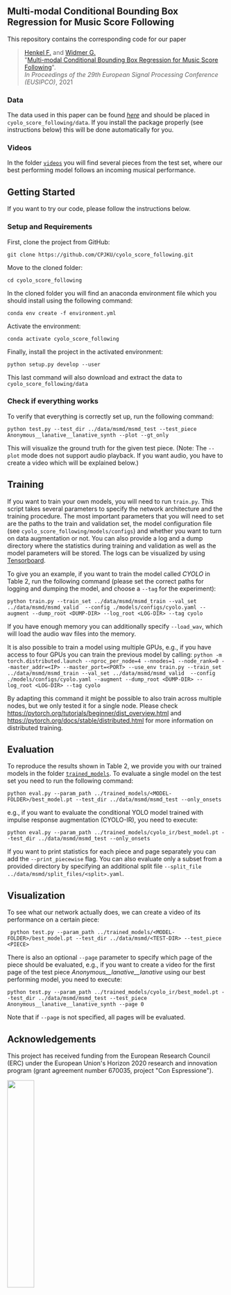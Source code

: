 ## Multi-modal Conditional Bounding Box Regression for Music Score Following

This repository contains the corresponding code for our paper

>[Henkel F.](https://www.jku.at/en/institute-of-computational-perception/about-us/people/florian-henkel/) and 
>[Widmer G.](https://www.jku.at/en/institute-of-computational-perception/about-us/people/gerhard-widmer/) <br>
"[Multi-modal Conditional Bounding Box Regression for Music Score Following](https://arxiv.org/pdf/2105.04309.pdf)".<br>
*In Proceedings of the 29th European Signal Processing Conference (EUSIPCO)*, 2021

### Data
The data used in this paper can be found [*here*](https://zenodo.org/record/4745838/files/msmd.zip?download=1) 
and should be placed in ```cyolo_score_following/data```. If you install the package
properly (see instructions below) this will be done automatically for you.

### Videos
In the folder [`videos`](https://github.com/CPJKU/cyolo_score_following/tree/eusipco-2021/videos) 
you will find several pieces from the test set, where our best performing model follows an incoming musical performance.

## Getting Started
If you want to try our code, please follow the instructions below.

### Setup and Requirements

First, clone the project from GitHub:

`git clone https://github.com/CPJKU/cyolo_score_following.git`

Move to the cloned folder:

`cd cyolo_score_following`

In the cloned folder you will find an anaconda environment file which you should install using the following command:

`conda env create -f environment.yml`

Activate the environment:

`conda activate cyolo_score_following`

Finally, install the project in the activated environment:

`python setup.py develop --user`

This last command will also download and extract the data to `cyolo_score_following/data`

### Check if everything works

To verify that everything is correctly set up, run the following command:

 ```python test.py --test_dir ../data/msmd/msmd_test --test_piece Anonymous__lanative__lanative_synth --plot --gt_only```
 
This will visualize the ground truth for the given test piece.
(Note: The `--plot` mode does not support audio playback. If you want audio, you have to create a video which will be explained below.)

## Training

If you want to train your own models, you will need to run `train.py`. This script takes several parameters
to specify the network architecture and the training procedure. The most important parameters that you will need to set are
the paths to the train and validation set, the model configuration file (see `cyolo_score_following/models/configs`) 
and whether you want to turn on data augmentation or not.
You can also provide a log and a dump directory where the statistics during training and validation as well as the model parameters will be stored. 
The logs can be visualized by using [Tensorboard](https://pytorch.org/docs/stable/tensorboard.html).

To give you an example, if you want to train the model called *CYOLO* in Table 2, run the following command 
(please set the correct paths for logging and dumping the model, and choose a `--tag` for the experiment):

`python train.py --train_set ../data/msmd/msmd_train --val_set ../data/msmd/msmd_valid 
--config ./models/configs/cyolo.yaml --augment --dump_root <DUMP-DIR> --log_root <LOG-DIR> --tag cyolo`

If you have enough memory you can additionally specify `--load_wav`, which will load the audio wav files into the memory.

It is also possible to train a model using multiple GPUs, e.g., if you have access to four GPUs you can train the previous model by calling:
`python -m torch.distributed.launch --nproc_per_node=4 --nnodes=1 --node_rank=0 --master_addr=<IP>
--master_port=<PORT> --use_env train.py --train_set ../data/msmd/msmd_train --val_set ../data/msmd/msmd_valid 
--config ./models/configs/cyolo.yaml --augment --dump_root <DUMP-DIR> --log_root <LOG-DIR> --tag cyolo`

By adapting this command it might be possible to also train across multiple nodes, but we only tested it for a single node.
Please check https://pytorch.org/tutorials/beginner/dist_overview.html and
https://pytorch.org/docs/stable/distributed.html for more information on distributed training.

## Evaluation
To reproduce the results shown in Table 2, we provide you with our trained models in the folder
[`trained_models`](https://github.com/CPJKU/cyolo_score_following/tree/eusipco-2021/trained_models).
To evaluate a single model on the test set you need to run the following command:

`python eval.py --param_path ../trained_models/<MODEL-FOLDER>/best_model.pt --test_dir ../data/msmd/msmd_test --only_onsets`

e.g., if you want to evaluate the conditional YOLO model trained with impulse response augmentation (CYOLO-IR), you need to execute:

`python eval.py --param_path ../trained_models/cyolo_ir/best_model.pt --test_dir ../data/msmd/msmd_test --only_onsets`

If you want to print statistics for each piece and page separately you can add the `--print_piecewise` flag.
You can also evaluate only a subset from a provided directory by specifying an additional split file `--split_file ../data/msmd/split_files/<split>.yaml`.

## Visualization

To see what our network actually does, we can create a video of its performance on a certain piece:

``` python test.py --param_path ../trained_models/<MODEL-FOLDER>/best_model.pt --test_dir ../data/msmd/<TEST-DIR> --test_piece <PIECE>```

There is also an optional `--page` parameter to specify which page of the piece should be evaluated,
e.g.,  if you want to create a video for the first page of the test piece *Anonymous__lanative__lanative* using our best performing model,
 you need to execute:
 
`python test.py --param_path ../trained_models/cyolo_ir/best_model.pt --test_dir ../data/msmd/msmd_test --test_piece Anonymous__lanative__lanative_synth --page 0`
 
 Note that if `--page` is not specified, all pages will be evaluated.

 ## Acknowledgements
This project has received funding from the European Research Council (ERC) 
under the European Union's Horizon 2020 research and innovation program
(grant agreement number 670035, project "Con Espressione"). 

<img src="https://erc.europa.eu/sites/default/files/LOGO_ERC-FLAG_EU_.jpg" width="35%" height="35%">
